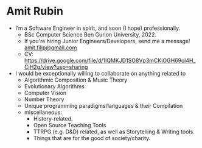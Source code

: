 # Amit Rubin
- I’m a Software Engineer in spirit, and soon (I hope) professionally.  
  - BSc Computer Science Ben Gurion University, 2022. 
  - If you're hiring Junior Engineers/Developers, send me a message! amit.filip@gmail.com  
  - CV: https://drive.google.com/file/d/1IQMKJD1SO8Vp3mCKiOGH69ol4H_CjH2g/view?usp=sharing
- I would be exceptionally willing to collaborate on anything related to
  - Algorithmic Composition & Music Theory
  - Evolutionary Algorithms
  - Computer Vision
  - Number Theory
  - Unique programming paradigms/languages & their Compilation
  - miscellaneous:
    - History-related.
    - Open Source Teaching Tools
    - TTRPG (e.g. D&D) related, as well as Storytelling & Writing tools.
    - Things that are for the good of society/charity.

<!---
amitrubin/amitrubin is a ✨ special ✨ repository because its `README.md` (this file) appears on your GitHub profile.
You can click the Preview link to take a look at your changes.
--->
